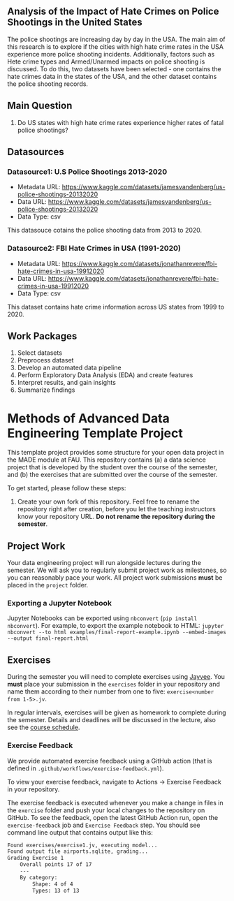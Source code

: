 
## Analysis of the Impact of Hate Crimes on Police Shootings in the United States

<!-- Describe your data science project in max. 200 words. Consider writing about why and how you attempt it. -->
The police shootings are increasing day by day in the USA. The main aim of this
research is to explore if the cities with high hate crime rates in the USA experience
more police shooting incidents. Additionally, factors such as Hete crime types and Armed/Unarmed impacts on police shooting is discussed. To do
this, two datasets have been selected - one contains the hate crimes data in the states
of the USA, and the other dataset contains the police shooting records.

## Main Question

<!-- Think about one main question you want to answer based on the data. -->
1. Do US states with high hate crime rates experience higher rates of fatal police shootings?

## Datasources

<!-- Describe each datasources you plan to use in a section. Use the prefic "DatasourceX" where X is the id of the datasource. -->



### Datasource1: U.S Police Shootings 2013-2020

* Metadata URL: https://www.kaggle.com/datasets/jamesvandenberg/us-police-shootings-20132020
* Data URL: https://www.kaggle.com/datasets/jamesvandenberg/us-police-shootings-20132020
* Data Type: csv

This datasouce cotains the police shooting data from 2013 to 2020.

### Datasource2: FBI Hate Crimes in USA (1991-2020)

* Metadata URL: https://www.kaggle.com/datasets/jonathanrevere/fbi-hate-crimes-in-usa-19912020
* Data URL: https://www.kaggle.com/datasets/jonathanrevere/fbi-hate-crimes-in-usa-19912020
* Data Type: csv

This dataset contains hate crime information across US states from
1999 to 2020.

## Work Packages

1. Select datasets
2. Preprocess dataset
3. Develop an automated data pipeline
4. Perform Exploratory Data Analysis (EDA) and create features
5. Interpret results, and gain insights
6. Summarize findings

# Methods of Advanced Data Engineering Template Project

This template project provides some structure for your open data project in the MADE module at FAU.
This repository contains (a) a data science project that is developed by the student over the course of the semester, and (b) the exercises that are submitted over the course of the semester.

To get started, please follow these steps:
1. Create your own fork of this repository. Feel free to rename the repository right after creation, before you let the teaching instructors know your repository URL. **Do not rename the repository during the semester**.

## Project Work
Your data engineering project will run alongside lectures during the semester. We will ask you to regularly submit project work as milestones, so you can reasonably pace your work. All project work submissions **must** be placed in the `project` folder.

### Exporting a Jupyter Notebook
Jupyter Notebooks can be exported using `nbconvert` (`pip install nbconvert`). For example, to export the example notebook to HTML: `jupyter nbconvert --to html examples/final-report-example.ipynb --embed-images --output final-report.html`


## Exercises
During the semester you will need to complete exercises using [Jayvee](https://github.com/jvalue/jayvee). You **must** place your submission in the `exercises` folder in your repository and name them according to their number from one to five: `exercise<number from 1-5>.jv`.

In regular intervals, exercises will be given as homework to complete during the semester. Details and deadlines will be discussed in the lecture, also see the [course schedule](https://made.uni1.de/).

### Exercise Feedback
We provide automated exercise feedback using a GitHub action (that is defined in `.github/workflows/exercise-feedback.yml`). 

To view your exercise feedback, navigate to Actions → Exercise Feedback in your repository.

The exercise feedback is executed whenever you make a change in files in the `exercise` folder and push your local changes to the repository on GitHub. To see the feedback, open the latest GitHub Action run, open the `exercise-feedback` job and `Exercise Feedback` step. You should see command line output that contains output like this:

```sh
Found exercises/exercise1.jv, executing model...
Found output file airports.sqlite, grading...
Grading Exercise 1
	Overall points 17 of 17
	---
	By category:
		Shape: 4 of 4
		Types: 13 of 13
```
